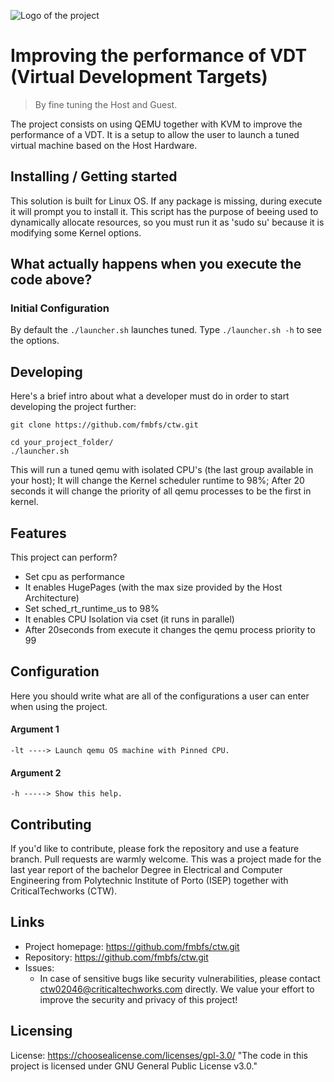 ![Logo of the project](https://user-images.githubusercontent.com/91340451/167094022-ef4cf8fc-a67c-4b1f-b8e0-5034d4a531ce.svg)

# Improving the performance of VDT (Virtual Development Targets)
> By fine tuning the Host and Guest.

The project consists on using QEMU together with KVM to improve the performance of a VDT.
It is a setup to allow the user to launch a tuned virtual machine based on the Host Hardware.

## Installing / Getting started

This solution is built for Linux OS.
If any package is missing, during execute it will prompt you to install it.
This script has the purpose of beeing used to dynamically allocate resources,
so you must run it as 'sudo su' because it is modifying some Kernel options.

## What actually happens when you execute the code above?

### Initial Configuration

By default the ```./launcher.sh``` launches tuned. 
Type ```./launcher.sh -h``` to see the options.

## Developing

Here's a brief intro about what a developer must do in order to start developing
the project further:

```shell
git clone https://github.com/fmbfs/ctw.git
```
```shell
cd your_project_folder/
./launcher.sh
```

This will run a tuned qemu with isolated CPU's (the last group available in your host);
It will change the Kernel scheduler runtime to 98%;
After 20 seconds it will change the priority of all qemu processes to be the first in kernel.

## Features

This project can perform?

* Set cpu as performance
* It enables HugePages (with the max size provided by the Host Architecture)
* Set sched_rt_runtime_us to 98%
* It enables CPU Isolation via cset (it runs in parallel)
* After 20seconds from execute it changes the qemu process priority to 99

## Configuration

Here you should write what are all of the configurations a user can enter when
using the project.

#### Argument 1
`-lt ----> Launch qemu OS machine with Pinned CPU.`
#### Argument 2
`-h -----> Show this help.`

## Contributing

If you'd like to contribute, please fork the repository and use a feature
branch. Pull requests are warmly welcome.
This was a project made for the last year report of the bachelor Degree in Electrical and Computer Engineering
from Polytechnic Institute of Porto (ISEP) together with CriticalTechworks (CTW).

## Links

- Project homepage: https://github.com/fmbfs/ctw.git
- Repository: https://github.com/fmbfs/ctw.git
- Issues:
  - In case of sensitive bugs like security vulnerabilities, please contact
    ctw02046@criticaltechworks.com directly. We value your effort
    to improve the security and privacy of this project!

## Licensing

License: https://choosealicense.com/licenses/gpl-3.0/
"The code in this project is licensed under GNU General Public License v3.0."
